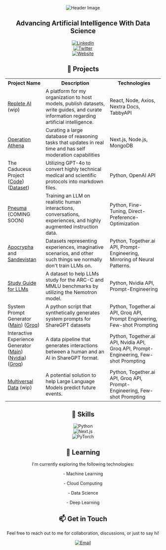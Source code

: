 <div align="center">
  <img src="https://github.com/Kquant03/Kquant03/assets/155934148/9d5ebea6-5dc7-48d1-a50c-a1310f37b379" alt="Header Image">

  <h2>Advancing Artificial Intelligence With Data Science</h2>

<div>
  <div>
    <a href="https://www.linkedin.com/in/stanley-sebastian-99336a2b0/" target="_blank">
      <img src="https://img.shields.io/badge/LinkedIn-blue?style=flat-square" alt="LinkedIn">
    </a>
  </div>
  <div>
    <a href="https://x.com/_kquant" target="_blank">
      <img src="https://img.shields.io/badge/Twitter-1DA1F2?style=flat-square&logo=twitter&logoColor=white" alt="Twitter">
    </a>
  </div>
  <div>
    <a href="https://repleteai.com/" target="_blank">
      <img src="https://img.shields.io/badge/Website-blueviolet?style=flat-square&logo=link&logoColor=white" alt="Website">
    </a>
  </div>
</div>

  <h2>🚀 Projects</h2>
  
  <table>
    <tr>
      <th>Project Name</th>
      <th>Description</th>
      <th>Technologies</th>
    </tr>
    <tr>
      <td><a href="https://repleteai.com/">Replete AI</a> (wip)</td>
      <td>A platform for my organization to host models, publish datasets, write guides, and curate information regarding artificial intelligence.</td>
      <td>React, Node, Axios, Nextra Docs, TabbyAPI</td>
    </tr>
    <tr>
      <td><a href="https://operation-athena.repleteai.com/">Operation Athena</a></td>
      <td>Curating a large database of reasoning tasks that updates in real time and has self moderation capabilities</td>
      <td>Next.js, Node.js, MongoDB</td>
    </tr>
    <tr>
      <td>The Caduceus Project<br>(<a href="https://github.com/Kquant03/caduceus">Code</a>) (<a href="https://huggingface.co/datasets/Kquant03/Caduceus-Dataset">Dataset</a>)</td>
      <td>Utilizing GPT-4o to convert highly technical medical and scientific protocols into markdown files.</td>
      <td>Python, OpenAI API</td>
    </tr>
    <tr>
      <td><a href="https://huggingface.co/Replete-AI/L3-Pneuma-8B">Pneuma</a><br>(COMING SOON)</td>
      <td>Training an LLM on realistic human interactions, conversations, experiences, and highly augmented instruction data.</td>
      <td>Python, Fine-Tuning, Direct-Preference-Optimization </td>
    </tr>
    <tr>
      <td><a href="https://huggingface.co/datasets/Replete-AI/Apocrypha">Apocrypha</a> and <a href="https://huggingface.co/datasets/Replete-AI/Sandevistan">Sandevistan</a></td>
      <td>Datasets representing experiences, imaginative scenarios, and other such things we normally don't train LLMs on.</td>
      <td>Python, Together.ai API, Prompt-Engineering, Mirroring of Neural Patterns.</td>
    </tr>
    <tr>
      <td><a href="https://huggingface.co/datasets/Kquant03/Nemotron-Study-Guide">Study Guide for LLMs</a></td>
      <td>A dataset to help LLMs study for the ARC-C and MMLU benchmarks by utilizing the Nemotron model.</td>
      <td>Python, Nvidia API, Prompt-Engineering</td>
    </tr>
    <tr>
      <td>System Prompt Generator<br>(<a href="https://github.com/Replete-AI/System-Prompt-Generator">Main</a>) (<a href="https://github.com/Replete-AI/System-Prompt-Generator/tree/groq">Groq</a>)</td>
      <td>A python script that synthetically generates system prompts for ShareGPT datasets</td>
      <td>Python, Together.ai API, Groq API, Prompt Engineering, Few-shot Prompting</td>
    </tr>
    <tr>
      <td>Interactive Experience Generator<br>(<a href="https://github.com/Replete-AI/Interactive-Experience-Generator">Main</a>) (<a href="https://github.com/Replete-AI/Interactive-Experience-Generator/tree/nvidia">Nvidia</a>) (<a href="https://github.com/Replete-AI/Interactive-Experience-Generator/tree/groq">Groq</a>)</td>
      <td>A data pipeline that generates interactions between a human and an AI in ShareGPT format.</td>
      <td>Python, Together.ai API, Nvidia API, Groq API, Prompt-Engineering, Few-shot Prompting</td>
    </tr>
      <td><a href="https://docs.google.com/document/d/15i8nZSVJju73kHg7vkRbAw6LOknt9ORoqzdOrZu6UX4/edit?usp=sharing">Multiversal Data</a> (wip)</td>
      <td>A potential solution to help Large Language Models predict future events.</td>
      <td>Python, Together.ai API, Groq API, Prompt-Engineering, Few-shot Prompting</td>
    </tr>
  </table>
  
  <h2>💼 Skills</h2>

<p>
  <img src="https://img.shields.io/badge/Python-3776AB?style=flat-square&logo=python&logoColor=white" alt="Python"><br>
  <img src="https://img.shields.io/badge/Next.js-000000?style=flat-square&logo=next.js&logoColor=white" alt="Next.js"><br>
  <img src="https://img.shields.io/badge/PyTorch-EE4C2C?style=flat-square&logo=pytorch&logoColor=white" alt="PyTorch">
</p>
  
  <h2>🌱 Learning</h2>
  
  <p>I'm currently exploring the following technologies:</p>
  
   <p>- Machine Learning</p>
   <p>- Cloud Computing</p>
   <p>- Data Science</p>
   <p>- Deep Learning</p>
  
  <h2>📫 Get in Touch</h2>
  
  <p>Feel free to reach out to me for collaboration, discussions, or just to say hi!</p>
  
  <a href="mailto:kquant@repleteai.com">
    <img src="https://img.shields.io/badge/Email-D14836?style=flat-square&logo=gmail&logoColor=white" alt="Email">
  </a>
</div>
